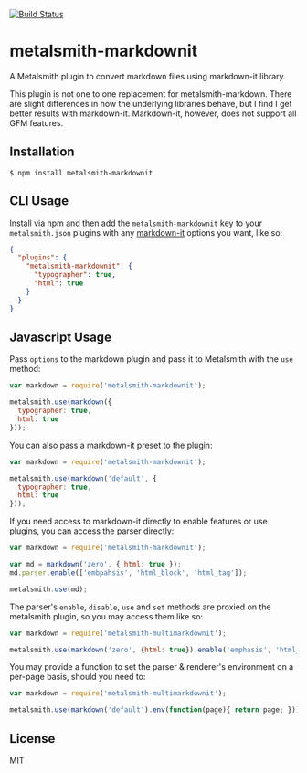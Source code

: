 [![Build Status](https://travis-ci.org/mayo/metalsmith-markdownit.svg?branch=master)](https://travis-ci.org/mayo/metalsmith-markdownit)

# metalsmith-markdownit

A Metalsmith plugin to convert markdown files using markdown-it library.

This plugin is not one to one replacement for metalsmith-markdown. There are slight differences in how the underlying libraries behave, but I find I get better results with markdown-it. Markdown-it, however, does not support all GFM features.

## Installation

    $ npm install metalsmith-markdownit

## CLI Usage

Install via npm and then add the `metalsmith-markdownit` key to your `metalsmith.json` plugins with any [markdown-it](https://github.com/markdown-it/markdown-it) options you want, like so:

```json
{
  "plugins": {
    "metalsmith-markdownit": {
      "typographer": true,
      "html": true
    }
  }
}
```

## Javascript Usage

Pass `options` to the markdown plugin and pass it to Metalsmith with the `use` method:

```js
var markdown = require('metalsmith-markdownit');

metalsmith.use(markdown({
  typographer: true,
  html: true
}));
```

You can also pass a markdown-it preset to the plugin:

```js
var markdown = require('metalsmith-markdownit');

metalsmith.use(markdown('default', {
  typographer: true,
  html: true
}));
```

If you need access to markdown-it directly to enable features or use plugins, you can access the parser directly:

```js
var markdown = require('metalsmith-markdownit');

var md = markdown('zero', { html: true });
md.parser.enable(['embpahsis', 'html_block', 'html_tag']);

metalsmith.use(md);
```

The parser's `enable`, `disable`, `use` and `set` methods are proxied on the metalsmith plugin, so you may access them like so:

```js
var markdown = require('metalsmith-multimarkdownit');

metalsmith.use(markdown('zero', {html: true}).enable('emphasis', 'html_block', 'html_tag'))
```

You may provide a function to set the parser & renderer's environment on a per-page basis, should you need to:

```js
var markdown = require('metalsmith-multimarkdownit');

metalsmith.use(markdown('default').env(function(page){ return page; }))
```

## License

  MIT
